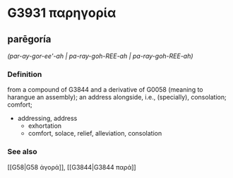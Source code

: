 # G3931 παρηγορία

## parēgoría

_(par-ay-gor-ee'-ah | pa-ray-goh-REE-ah | pa-ray-goh-REE-ah)_

### Definition

from a compound of G3844 and a derivative of G0058 (meaning to harangue an assembly); an address alongside, i.e., (specially), consolation; comfort; 

- addressing, address
  - exhortation
  - comfort, solace, relief, alleviation, consolation

### See also

[[G58|G58 ἀγορά]], [[G3844|G3844 παρά]]
